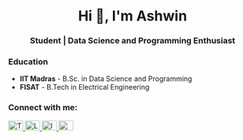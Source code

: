 <h1 align="center">Hi 🌝, I'm Ashwin</h1>
<h3 align="center">Student | Data Science and Programming Enthusiast</h3>


<h3>Education</h3>
<ul>
  <li><strong>IIT Madras</strong> - B.Sc. in Data Science and Programming</li>
  <li><strong>FISAT</strong> - B.Tech in Electrical Engineering</li>
</ul>

<h3>Connect with me:</h3>
<p>
  <a href="https://twitter.com/ashwinpraseed25" target="_blank">
    <img src="https://raw.githubusercontent.com/rahuldkjain/github-profile-readme-generator/master/src/images/icons/Social/twitter.svg" alt="Twitter" height="20" width="30" />
  </a>
  <a href="https://linkedin.com/in/ashwinpraseed25" target="_blank">
    <img src="https://raw.githubusercontent.com/rahuldkjain/github-profile-readme-generator/master/src/images/icons/Social/linked-in-alt.svg" alt="LinkedIn" height="20" width="30" />
  </a>
  <a href="https://instagram.com/ash._.25" target="_blank">
    <img src="https://raw.githubusercontent.com/rahuldkjain/github-profile-readme-generator/master/src/images/icons/Social/instagram.svg" alt="Instagram" height="20" width="30" />
  </a>
  <a href="https://instagram.com/ash._.25" target="_blank">
    <img src="https://raw.githubusercontent.com/rahuldkjain/github-profile-readme-generator/master/src/images/icons/Social/discord.svg" alt="Discord" height="20" width="30" />
  </a>
</p>

